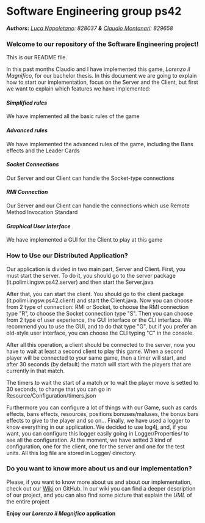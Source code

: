 # Software Engineering group ps42
_**Authors:** [Luca Napoletano](https://github.com/lnapo94): 828037 **&** [Claudio Montanari](https://github.com/claudioMontanari): 829658_

### Welcome to our repository of the Software Engineering project!

This is our README file.

In this past months Claudio and I have implemented this game, _Lorenzo il Magnifico_, for our bachelor thesis. In this document we are going to explain how to start our implementation, focus on the Server and the Client, but first we want to explain which features we have implemented:

#### _Simplified rules_
We have implemented all the basic rules of the game

#### _Advanced rules_
We have implemented the advanced rules of the game, including the Bans effects and the Leader Cards

#### _Socket Connections_
Our Server and our Client can handle the Socket-type connections
#### _RMI Connection_
Our Server and our Client can handle the connections which use Remote Method Invocation Standard
#### _Graphical User Interface_
We have implemented a GUI for the Client to play at this game

### How to Use our Distributed Application?
Our application is divided in two main part, Server and Client. First, you must start the server. To do it, you should go to the server package (it.polimi.ingsw.ps42.server) and then start the Server.java

After that, you can start the client. You should go to the client package (it.polimi.ingsw.ps42.client) and start the Client.java.
Now you can choose from 2 type of connection: RMI or Socket, to choose the RMI connection type "R", to choose the Socket connection type "S". Then you can choose from 2 type of user experience, the GUI interface or the CLI interface. We recommend you to use the GUI, and to do that type "G", but if you prefer an old-style user interface, you can choose the CLI typing "C" in the console. 

After all this operation, a client should be connected to the server, now you have to wait at least a second client to play this game.
When a second player will be connected to your same game, then a timer will start, and after 30 seconds (by default) the match will start with the players that are currently in that match.

The timers to wait the start of a match or to wait the player move is setted to 30 seconds, to change that you can go in Resource/Configuration/timers.json

Furthermore you can configure a lot of things with our Game, such as cards effects, bans effects, resources, positions bonuses/maluses, the bonus bars effects to give to the player and so on...
Finally, we have used a logger to know everything in our application. We decided to use log4j, and, if you want, you can configure this logger easily going in Logger/Properties/ to see all the configuration. At the moment, we have setted 3 kind of configuration, one for the client, one for the server and one for the test units. All this log file are stored in Logger/ directory.

### Do you want to know more about us and our implementation?
Please, if you want to know more about us and about our implementation, check out our [Wiki](https://github.com/lnapo94/Software-Engineering-Project/wiki) on GitHub. In our wiki you can find a deeper description of our project, and you can also find some picture that explain the _UML_ of the entire project

**Enjoy our _Lorenzo il Magnifico_ application**
